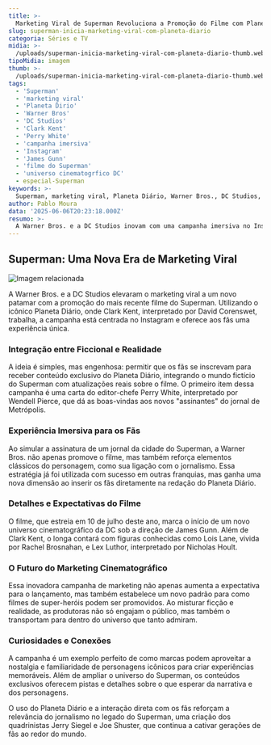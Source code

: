 ```yaml
---
title: >-
  Marketing Viral de Superman Revoluciona a Promoção do Filme com Planeta Diário
slug: superman-inicia-marketing-viral-com-planeta-diario
categoria: Séries e TV
midia: >-
  /uploads/superman-inicia-marketing-viral-com-planeta-diario-thumb.webp
tipoMidia: imagem
thumb: >-
  /uploads/superman-inicia-marketing-viral-com-planeta-diario-thumb.webp
tags:
  - 'Superman'
  - 'marketing viral'
  - 'Planeta Dirio'
  - 'Warner Bros'
  - 'DC Studios'
  - 'Clark Kent'
  - 'Perry White'
  - 'campanha imersiva'
  - 'Instagram'
  - 'James Gunn'
  - 'filme do Superman'
  - 'universo cinematogrfico DC'
  - especial-Superman
keywords: >-
  Superman, marketing viral, Planeta Diário, Warner Bros., DC Studios, Clark Kent, Perry White, campanha imersiva, Instagram, James Gunn, filme do Superman, universo cinematográfico DC
author: Pablo Moura
data: '2025-06-06T20:23:18.000Z'
resumo: >-
  A Warner Bros. e a DC Studios inovam com uma campanha imersiva no Instagram, trazendo o Planeta Diário para a vida real. A ação envolve os fãs em uma experiência única, conectando o universo do Superman ao mundo atual.
---
```


## Superman: Uma Nova Era de Marketing Viral

![Imagem relacionada](/uploads/superman-inicia-marketing-viral-com-planeta-diario-0.webp)

A Warner Bros. e a DC Studios elevaram o marketing viral a um novo patamar com a promoção do mais recente filme do Superman. Utilizando o icônico Planeta Diário, onde Clark Kent, interpretado por David Corenswet, trabalha, a campanha está centrada no Instagram e oferece aos fãs uma experiência única.

### Integração entre Ficcional e Realidade

A ideia é simples, mas engenhosa: permitir que os fãs se inscrevam para receber conteúdo exclusivo do Planeta Diário, integrando o mundo fictício do Superman com atualizações reais sobre o filme. O primeiro item dessa campanha é uma carta do editor-chefe Perry White, interpretado por Wendell Pierce, que dá as boas-vindas aos novos "assinantes" do jornal de Metrópolis.

### Experiência Imersiva para os Fãs

Ao simular a assinatura de um jornal da cidade do Superman, a Warner Bros. não apenas promove o filme, mas também reforça elementos clássicos do personagem, como sua ligação com o jornalismo. Essa estratégia já foi utilizada com sucesso em outras franquias, mas ganha uma nova dimensão ao inserir os fãs diretamente na redação do Planeta Diário.

### Detalhes e Expectativas do Filme

O filme, que estreia em 10 de julho deste ano, marca o início de um novo universo cinematográfico da DC sob a direção de James Gunn. Além de Clark Kent, o longa contará com figuras conhecidas como Lois Lane, vivida por Rachel Brosnahan, e Lex Luthor, interpretado por Nicholas Hoult.

### O Futuro do Marketing Cinematográfico

Essa inovadora campanha de marketing não apenas aumenta a expectativa para o lançamento, mas também estabelece um novo padrão para como filmes de super-heróis podem ser promovidos. Ao misturar ficção e realidade, as produtoras não só engajam o público, mas também o transportam para dentro do universo que tanto admiram.

### Curiosidades e Conexões

A campanha é um exemplo perfeito de como marcas podem aproveitar a nostalgia e familiaridade de personagens icônicos para criar experiências memoráveis. Além de ampliar o universo do Superman, os conteúdos exclusivos oferecem pistas e detalhes sobre o que esperar da narrativa e dos personagens.

O uso do Planeta Diário e a interação direta com os fãs reforçam a relevância do jornalismo no legado do Superman, uma criação dos quadrinistas Jerry Siegel e Joe Shuster, que continua a cativar gerações de fãs ao redor do mundo.